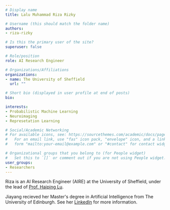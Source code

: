 ```yaml
---
# Display name
title: Lalu Muhammad Riza Rizky

# Username (this should match the folder name)
authors:
- riza-rizky

# Is this the primary user of the site?
superuser: false

# Role/position
role: AI Research Engineer

# Organizations/Affiliations
organizations:
- name: The University of Sheffield
  url: ""

# Short bio (displayed in user profile at end of posts)
bio: 

interests:
- Probabilistic Machine Learning
- Neuroimaging
- Represetation Learning

# Social/Academic Networking
# For available icons, see: https://sourcethemes.com/academic/docs/page-builder/#icons
#   For an email link, use "fas" icon pack, "envelope" icon, and a link in the
#   form "mailto:your-email@example.com" or "#contact" for contact widget.

# Organizational groups that you belong to (for People widget)
#   Set this to `[]` or comment out if you are not using People widget.
user_groups:
- Researchers
---
```


Riza is an AI Research Engineer (AIRE) at the University of Sheffield, under the lead of [Prof. Haiping Lu](https://haipinglu.github.io).

Jiayang recieved her Master's degree in Artificial Intelligence from The University of Edinburgh. See her [LinkedIn](https://www.linkedin.com/in/zarizky/) for more information. 
